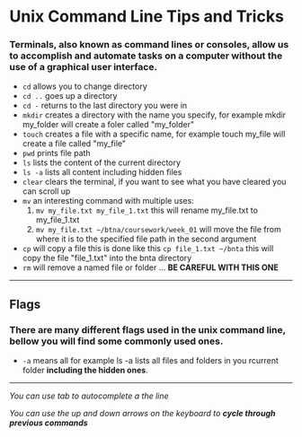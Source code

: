 # Unix Command Line Tips and Tricks
 
 ### Terminals, also known as command lines or consoles, allow us to accomplish and automate tasks on a computer without the use of a graphical user interface.

 - `cd` allows you to change directory 
 - `cd ..` goes up a directory
 - `cd -` returns to the last directory you were in 
 - `mkdir` creates a directory with the name you specify, for example mkdir my_folder will create a foler called "my_folder"
 - `touch` creates a file with a specific name, for example touch my_file will create a file called "my_file"
 - `pwd` prints file path
 - `ls` lists the content of the current directory
 - `ls -a` lists all content including hidden files
 - `clear` clears the terminal, if you want to see what you have cleared you can scroll up
 - `mv` an interesting command with multiple uses: 
    1. `mv my_file.txt my_file_1.txt` this will rename my_file.txt to my_file_1.txt
    2. `mv my_file.txt ~/btna/coursework/week_01` will move the file from where it is to the specified file path in the second argument
 - `cp` will copy a file this is done like this `cp file_1.txt ~/bnta` this will copy the file "file_1.txt" into the bnta directory
 - `rm` will remove a named file or folder ... **BE CAREFUL WITH THIS ONE**
 ---
 ## Flags
 ### There are many different flags used in the unix command line, bellow you will find some commonly used ones.
 - `-a` means all for example ls -a lists all files and folders in you rcurrent folder **including the hidden ones**.


 ---
 *You can use tab to autocomplete a the line*

 *You can use the up and down arrows on the keyboard to* ***cycle through previous commands***